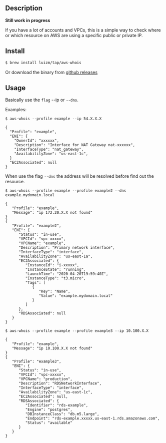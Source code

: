 ## Description

**Still work in progress**

If you have a lot of accounts and VPCs, this is a simple way to check where or which resource on AWS are using a specific public or private IP.

## Install

```sh
$ brew install luizm/tap/aws-whois
```

Or download the binary from [github releases](https://github.com/luizm/aws-whois/releases)

## Usage

Basically use the `flag` --ip or `--dns`.

Examples:

`$ aws-whois --profile example --ip 54.X.X.X`

```log
{
  "Profile": "example",
  "ENI": {
    "OwnerId": "xxxxxx",
    "Description": "Interface for NAT Gateway nat-xxxxxx",
    "InterfaceType": "nat_gateway",
    "AvailabilityZone": "us-east-1c",
  }
  "EC2Associated": null
}
```

When use the flag `--dns` the address will be resolved before find out the resource.

`$ aws-whois --profile example --profile example2 --dns example.mydomain.local`

```log
{
   "Profile": "example",
   "Message": "ip 172.20.X.X not found"
}
{
   "Profile": "example2",
   "ENI": {
      "Status": "in-use",
      "VPCId": "vpc-xxxxx",
      "VPCName": "example",
      "Description": "Primary network interface",
      "InterfaceType": "interface",
      "AvailabilityZone": "us-east-1a",
      "EC2Associated": {
         "InstanceId": "i-xxxxx",
         "InstanceState": "running",
         "LaunchTime": "2020-04-20T19:59:40Z",
         "InstanceType": "t3.micro",
         "Tags": [
            {
               "Key": "Name",
               "Value": "example.mydomain.local"
            }
         ]
      },
      "RDSAssociated": null
   }
}
```

`$ aws-whois --profile example --profile example3 --ip 10.100.X.X`

```log
{
   "Profile": "example",
   "Message": "ip 10.100.X.X not found"
}
{
   "Profile": "example3",
   "ENI": {
      "Status": "in-use",
      "VPCId": "vpc-xxxxx",
      "VPCName": "production",
      "Description": "RDSNetworkInterface",
      "InterfaceType": "interface",
      "AvailabilityZone": "us-east-1c",
      "EC2Associated": null,
      "RDSAssociated": {
         "Identifier": "rds-example",
         "Engine": "postgres",
         "DBInstanceClass": "db.m5.large",
         "Endpoint": "rds-example.xxxxx.us-east-1.rds.amazonaws.com",
         "Status": "available"
      }
   }
}
```
